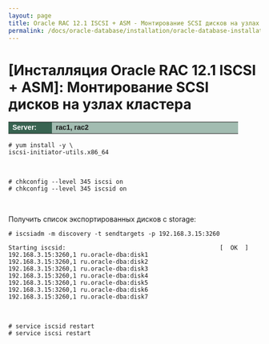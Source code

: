 ```yaml
---
layout: page
title: Oracle RAC 12.1 ISCSI + ASM - Монтирование SCSI дисков на узлах кластера
permalink: /docs/oracle-database/installation/oracle-database-installation/distributed/rac/linux/6.7/oracle/12.1/iscsi-asm/mount-iscsi-on-nodes/
---
```



# [Инсталляция Oracle RAC 12.1 ISCSI + ASM]: Монтирование SCSI дисков на узлах кластера


<table cellpadding="4" cellspacing="2" align="center" border="0" width="100%">

<tr>
<td style="color: rgb(255, 255, 255);" bgcolor="#386351" width="14%"><span style="font-family: Arial,Helvetica,sans-serif; font-size: 14px;"><strong>Server:</strong></span></td>
<td height="20" bgcolor="#a2bcb1" width="60%"><span style="font-family: Arial,Helvetica,sans-serif; font-size: 14px;"><strong>rac1, rac2</strong></span></td>
</tr>

</table>


	# yum install -y \
    iscsi-initiator-utils.x86_64

<br/>

	# chkconfig --level 345 iscsi on
	# chkconfig --level 345 iscsid on


<br/>

Получить список экспортированных дисков с storage:

    # iscsiadm -m discovery -t sendtargets -p 192.168.3.15:3260

    Starting iscsid:                                           [  OK  ]
    192.168.3.15:3260,1 ru.oracle-dba:disk1
    192.168.3.15:3260,1 ru.oracle-dba:disk2
    192.168.3.15:3260,1 ru.oracle-dba:disk3
    192.168.3.15:3260,1 ru.oracle-dba:disk4
    192.168.3.15:3260,1 ru.oracle-dba:disk5
    192.168.3.15:3260,1 ru.oracle-dba:disk6
    192.168.3.15:3260,1 ru.oracle-dba:disk7


<br/>

	# service iscsid restart
	# service iscsi restart
